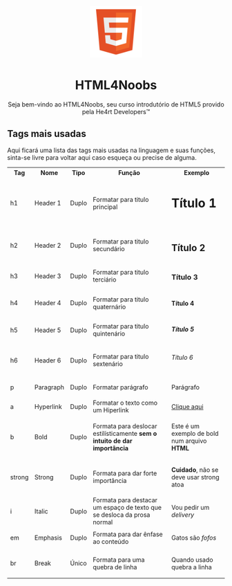 <h1 align="center">
  <img src="/images//html.png" alt="HTML Logo" width="120px">
</h1>
<h1 align="center">HTML4Noobs</h1>
<p align="center">Seja bem-vindo ao HTML4Noobs, seu curso introdutório de HTML5 provido pela He4rt Developers&trade;</p>

<h2>Tags mais usadas</h2>
<p>Aqui ficará uma lista das tags mais usadas na linguagem e suas funções, sinta-se livre para voltar aqui caso esqueça ou precise de alguma.</p>
<table>
<tr>
<th>Tag</th>
<th>Nome</th>
<th>Tipo</th>
<th>Função</th>
<th>Exemplo</th>
</tr>
<tr>
<td>h1</td>
<td>Header 1</td>
<td>Duplo</td>
<td>Formatar para titulo principal</td>
<td><h1>Título 1<h1></td>
</tr>
<tr>
<td>h2</td>
<td>Header 2</td>
<td>Duplo</td>
<td>Formatar para titulo secundário</td>
<td><h2>Título 2</h2></td>
</tr>
<tr>
<td>h3</td>
<td>Header 3</td>
<td>Duplo</td>
<td>Formatar para titulo terciário</td>
<td><h3>Título 3</h3></td>
</tr>
<tr>
<td>h4</td>
<td>Header 4</td>
<td>Duplo</td>
<td>Formatar para titulo quaternário</td>
<td><h4>Título 4</h4></td>
</tr>
<tr>
<td>h5</td>
<td>Header 5</td>
<td>Duplo</td>
<td>Formatar para titulo quintenário</td>
<td><h5>Título 5</h5></td>
</tr>
<tr>
<td>h6</td>
<td>Header 6</td>
<td>Duplo</td>
<td>Formatar para titulo sextenário</td>
<td><h6>Título 6</h6></td>
</tr>
<tr>
<td>p</td>
<td>Paragraph</td>
<td>Duplo</td>
<td>Formatar parágrafo</td>
<td><p>Parágrafo</p></td>
</tr>
<tr>
<td>a</td>
<td>Hyperlink</td>
<td>Duplo</td>
<td>Formatar o texto como um Hiperlink</td>
<td><a href="https://www.youtube.com/watch?v=6yFI2FhrNLY" target="_blank">Clique aqui</a></td>
</tr>
<tr>
<td>b</td>
<td>Bold</td>
<td>Duplo</td>
<td>Formata para deslocar estilísticamente <strong>sem o intuito de dar importância</strong></td>
<td><p>Este é um exemplo de bold num arquivo <b>HTML</b></p></td>
</tr>
<tr>
<td>strong</td>
<td>Strong</td>
<td>Duplo</td>
<td>Formata para dar forte importância</td>
<td><p><strong>Cuidado</strong>, não se deve usar strong atoa<p></td>
</tr>
<tr>
<td>i</td>
<td>Italic</td>
<td>Duplo</td>
<td>Formata para destacar um espaço de texto que se desloca da prosa normal</td>
<td><p>Vou pedir um <i>delivery</i></p></td>
</tr>
<tr>
<td>em</td>
<td>Emphasis</td>
<td>Duplo</td>
<td>Formata para dar ênfase ao conteúdo</td>
<td><p>Gatos são <em>fofos</em></p></td>
<tr>
<td>br</td>
<td>Break</td>
<td>Único</td>
<td>Formata para uma quebra de linha</td>
<td><p>Quando usado <br> quebra a linha <p></td>
</tr>
</tr>
</table>
